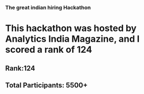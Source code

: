 ### The great indian hiring Hackathon
# This hackathon was hosted by Analytics India Magazine, and I scored a rank of 124

## Rank:124
## Total Participants: 5500+
